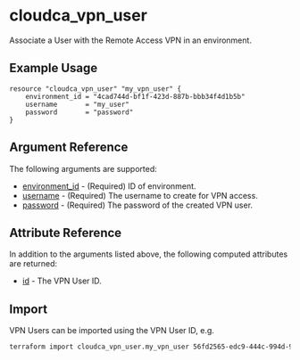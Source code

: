 # cloudca_vpn_user

Associate a User with the Remote Access VPN in an environment.

## Example Usage

```hcl
resource "cloudca_vpn_user" "my_vpn_user" {
    environment_id = "4cad744d-bf1f-423d-887b-bbb34f4d1b5b"
    username       = "my_user"
    password       = "password"
}
```

## Argument Reference

The following arguments are supported:

- [environment_id](#environment_id) - (Required) ID of environment.
- [username](#username) - (Required) The username to create for VPN access.
- [password](#password) - (Required) The password of the created VPN user.

## Attribute Reference

In addition to the arguments listed above, the following computed attributes are returned:

- [id](#id) - The VPN User ID.

## Import

VPN Users can be imported using the VPN User ID, e.g.

```bash
terraform import cloudca_vpn_user.my_vpn_user 56fd2565-edc9-444c-994d-9b7c46435d68
```
